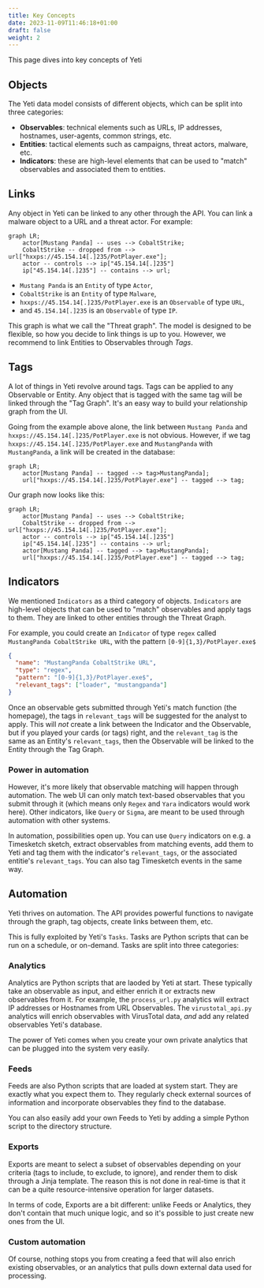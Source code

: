 ```yaml
---
title: Key Concepts
date: 2023-11-09T11:46:18+01:00
draft: false
weight: 2
---
```


This page dives into key concepts of Yeti

## Objects

The Yeti data model consists of different objects, which can be split into three
categories:

- **Observables**: technical elements such as URLs, IP addresses, hostnames,
  user-agents, common strings, etc.
- **Entities**: tactical elements such as campaigns, threat actors, malware,
  etc.
- **Indicators**: these are high-level elements that can be used to "match"
  observables and associated them to entities.

## Links

Any object in Yeti can be linked to any other through the API. You can link a
malware object to a URL and a threat actor. For example:

```mermaid
graph LR;
    actor[Mustang Panda] -- uses --> CobaltStrike;
    CobaltStrike -- dropped from --> url["hxxps://45.154.14[.]235/PotPlayer.exe"];
    actor -- controls --> ip["45.154.14[.]235"]
    ip["45.154.14[.]235"] -- contains --> url;
```

- `Mustang Panda` is an `Entity` of type `Actor`,
- `CobaltStrike` is an `Entity` of type `Malware`,
- `hxxps://45.154.14[.]235/PotPlayer.exe` is an `Observable` of type `URL`,
- and `45.154.14[.]235` is an `Observable` of type `IP`.

This graph is what we call the "Threat graph". The model is designed to be
flexible, so how you decide to link things is up to you. However, we recommend
to link Entities to Observables through _Tags_.

## Tags

A lot of things in Yeti revolve around tags. Tags can be applied to any
Observable or Entity. Any object that is tagged with the same tag will be linked
through the "Tag Graph". It's an easy way to build your relationship graph from
the UI.

Going from the example above alone, the link between `Mustang Panda` and
`hxxps://45.154.14[.]235/PotPlayer.exe` is not obvious. However, if we tag
`hxxps://45.154.14[.]235/PotPlayer.exe` and `MustangPanda` with `MustangPanda`,
a link will be created in the database:

```mermaid
graph LR;
    actor[Mustang Panda] -- tagged --> tag>MustangPanda];
    url["hxxps://45.154.14[.]235/PotPlayer.exe"] -- tagged --> tag;
```

Our graph now looks like this:

```mermaid
graph LR;
    actor[Mustang Panda] -- uses --> CobaltStrike;
    CobaltStrike -- dropped from --> url["hxxps://45.154.14[.]235/PotPlayer.exe"];
    actor -- controls --> ip["45.154.14[.]235"]
    ip["45.154.14[.]235"] -- contains --> url;
    actor[Mustang Panda] -- tagged --> tag>MustangPanda];
    url["hxxps://45.154.14[.]235/PotPlayer.exe"] -- tagged --> tag;
```

## Indicators

We mentioned `Indicators` as a third category of objects. `Indicators` are
high-level objects that can be used to "match" observables and apply tags to
them. They are linked to other entities through the Threat Graph.

For example, you could create an `Indicator` of type `regex` called
`MustangPanda CobaltStrike URL`, with the pattern `[0-9]{1,3}/PotPlayer.exe$`

```json
{
  "name": "MustangPanda CobaltStrike URL",
  "type": "regex",
  "pattern": "[0-9]{1,3}/PotPlayer.exe$",
  "relevant_tags": ["loader", "mustangpanda"]
}
```

Once an observable gets submitted through Yeti's match function (the homepage),
the tags in `relevant_tags` will be suggested for the analyst to apply. This
will _not_ create a link between the Indicator and the Observable, but if you
played your cards (or tags) right, and the `relevant_tag` is the same as an
Entity's `relevant_tags`, then the Observable will be linked to the Entity
through the Tag Graph.

### Power in automation

However, it's more likely that observable matching will happen through
automation. The web UI can only match text-based observables that you submit
through it (which means only `Regex` and `Yara` indicators would work here).
Other indicators, like `Query` or `Sigma`, are meant to be used through
automation with other systems.

In automation, possibilities open up. You can use `Query` indicators on e.g. a
Timesketch sketch, extract observables from matching events, add them to Yeti
and tag them with the indicator's `relevant_tags`, or the associated entitie's
`relevant_tags`. You can also tag Timesketch events in the same way.

## Automation

Yeti thrives on automation. The API provides powerful functions to navigate
through the graph, tag objects, create links between them, etc.

This is fully exploited by Yeti's `Tasks`. Tasks are Python scripts that can be
run on a schedule, or on-demand. Tasks are split into three categories:

### Analytics

Analytics are Python scripts that are laoded by Yeti at start. These typically
take an observable as input, and either enrich it or extracts new observables
from it. For example, the `process_url.py` analytics will extract IP addresses
or Hostnames from URL Observables. The `virustotal_api.py` analytics will enrich
observables with VirusTotal data, _and_ add any related observables Yeti's
database.

The power of Yeti comes when you create your own private analytics that can be
plugged into the system very easily.

### Feeds

Feeds are also Python scripts that are loaded at system start. They are exactly
what you expect them to. They regularly check external sources of information
and incorporate observables they find to the database.

You can also easily add your own Feeds to Yeti by adding a simple Python script
to the directory structure.

### Exports

Exports are meant to select a subset of observables depending on your criteria
(tags to include, to exclude, to ignore), and render them to disk through a
Jinja template. The reason this is not done in real-time is that it can be a
quite resource-intensive operation for larger datasets.

In terms of code, Exports are a bit different: unlike Feeds or Analytics, they
don't contain that much unique logic, and so it's possible to just create
new ones from the UI.

### Custom automation

Of course, nothing stops you from creating a feed that will also enrich existing
observables, or an analytics that pulls down external data used for processing.
